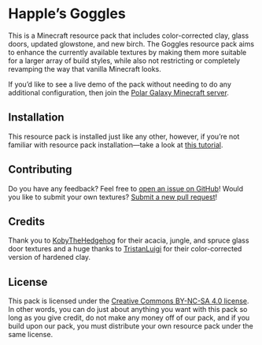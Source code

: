 # Happle’s Goggles

This is a Minecraft resource pack that includes color-corrected clay, glass doors, updated glowstone, and new birch. The Goggles resource pack aims to enhance the currently available textures by making them more suitable for a larger array of build styles, while also not restricting or completely revamping the way that vanilla Minecraft looks.

If you’d like to see a live demo of the pack without needing to do any additional configuration, then join the [Polar Galaxy Minecraft server](https://polargalaxy.com).

## Installation

This resource pack is installed just like any other, however, if you’re not familiar with resource pack installation—take a look at [this tutorial](http://minecraft.gamepedia.com/Tutorials/Loading_a_resource_pack).

## Contributing

Do you have any feedback? Feel free to [open an issue on GitHub](https://github.com/PolarGalaxyMC/goggles/issues)! Would you like to submit your own textures? [Submit a new pull request](https://github.com/PolarGalaxyMC/goggles/pulls)!

## Credits

Thank you to [KobyTheHedgehog](http://www.minecraftforum.net/forums/mapping-and-modding/resource-packs/2557239-glass-doors-for-1-10x) for their acacia, jungle, and spruce glass door textures and a huge thanks to [TristanLuigi](http://www.minecraftforum.net/forums/mapping-and-modding/resource-packs/2154915-color-corrected-clay-fix-those-weird-stained-clay) for their color-corrected version of hardened clay.

## License

This pack is licensed under the [Creative Commons BY-NC-SA 4.0 license](https://creativecommons.org/licenses/by-nc-sa/4.0/). In other words, you can do just about anything you want with this pack so long as you give credit, do not make any money off of our pack, and if you build upon our pack, you must distribute your own resource pack under the same license.
